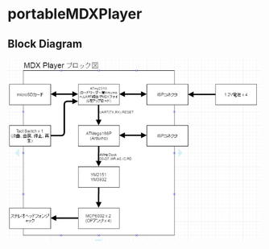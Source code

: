 portableMDXPlayer
====

## Block Diagram

![Block Diagram](images/2016-07-24_17h48_08.png "Block Diagram")
